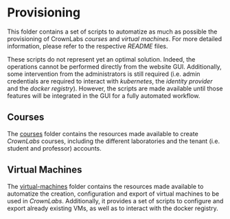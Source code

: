 # Provisioning

This folder contains a set of scripts to automatize as much as possible the provisioning of CrownLabs *courses* and *virtual machines*. For more detailed information, please refer to the respective *README* files.

These scripts do not represent yet an optimal solution. Indeed, the operations cannot be performed directly from the website GUI. Additionally, some intervention from the administrators is still required (i.e. admin credentials are required to interact with *kubernetes*, the *identity provider* and the *docker registry*). However, the scripts are made available until those features will be integrated in the GUI for a fully automated workflow.

## Courses

The [courses](courses/) folder contains the resources made available to create *CrownLabs* courses, including the different laboratories and the tenant (i.e. student and professor) accounts.

## Virtual Machines
The [virtual-machines](virtual-machines/) folder contains the resources made available to automatize the creation, configuration and export of virtual machines to be used in *CrownLabs*. Additionally, it provides a set of scripts to configure and export already existing VMs, as well as to interact with the docker registry.